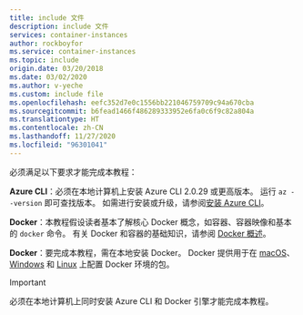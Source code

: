 ```yaml
---
title: include 文件
description: include 文件
services: container-instances
author: rockboyfor
ms.service: container-instances
ms.topic: include
origin.date: 03/20/2018
ms.date: 03/02/2020
ms.author: v-yeche
ms.custom: include file
ms.openlocfilehash: eefc352d7e0c1556bb221046759709c94a670cba
ms.sourcegitcommit: b6fead1466f486289333952e6fa0c6f9c82a804a
ms.translationtype: HT
ms.contentlocale: zh-CN
ms.lasthandoff: 11/27/2020
ms.locfileid: "96301041"
---
```

必须满足以下要求才能完成本教程：

**Azure CLI**：必须在本地计算机上安装 Azure CLI 2.0.29 或更高版本。 运行 `az --version` 即可查找版本。 如需进行安装或升级，请参阅[安装 Azure CLI][azure-cli-install]。

**Docker**：本教程假设读者基本了解核心 Docker 概念，如容器、容器映像和基本的 `docker` 命令。 有关 Docker 和容器的基础知识，请参阅 [Docker 概述][docker-get-started]。

**Docker**：要完成本教程，需在本地安装 Docker。 Docker 提供用于在 [macOS][docker-mac]、[Windows][docker-windows] 和 [Linux][docker-linux] 上配置 Docker 环境的包。

> [!IMPORTANT]
> 必须在本地计算机上同时安装 Azure CLI 和 Docker 引擎才能完成本教程。

<!--Not Available on Because the Azure Cloud shell does not include the Docker daemon, -->
<!--Not Avaialble on You cannot use the Azure Cloud Shell for this tutorial.-->

<!-- LINKS - External -->

[docker-get-started]: https://docs.docker.com/engine/docker-overview/
[docker-linux]: https://docs.docker.com/engine/installation/#supported-platforms
[docker-mac]: https://docs.docker.com/docker-for-mac/
[docker-windows]: https://docs.docker.com/docker-for-windows/

<!-- LINKS - Internal -->

[azure-cli-install]: https://docs.azure.cn/cli/install-azure-cli

<!-- Update_Description: update meta properties, wording update, update link -->
